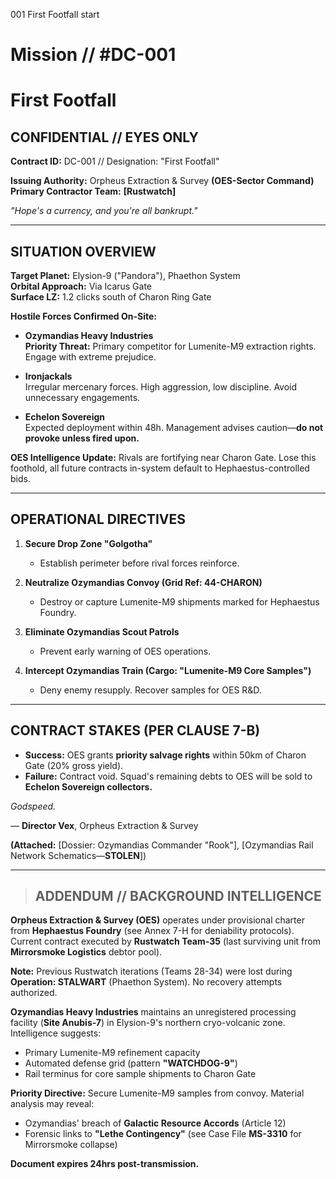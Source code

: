 001
First Footfall
start

# Mission // #DC-001  
# First Footfall  

## CONFIDENTIAL // EYES ONLY  
**Contract ID:** DC-001 // Designation: "First Footfall"  

**Issuing Authority:** Orpheus Extraction & Survey **(OES-Sector Command)**  
**Primary Contractor Team:** **[Rustwatch]**  

*"Hope's a currency, and you're all bankrupt."*  

---  

## **SITUATION OVERVIEW**  
**Target Planet:** Elysion-9 ("Pandora"), Phaethon System  
**Orbital Approach:** Via Icarus Gate  
**Surface LZ:** 1.2 clicks south of Charon Ring Gate  

**Hostile Forces Confirmed On-Site:**  
- **Ozymandias Heavy Industries**  
  **Priority Threat:** Primary competitor for Lumenite-M9 extraction rights. Engage with extreme prejudice.  

- **Ironjackals**  
  Irregular mercenary forces. High aggression, low discipline. Avoid unnecessary engagements.  

- **Echelon Sovereign**  
  Expected deployment within 48h. Management advises caution—**do not provoke unless fired upon.**  

**OES Intelligence Update:** Rivals are fortifying near Charon Gate. Lose this foothold, all future contracts in-system default to Hephaestus-controlled bids.  

---  

## **OPERATIONAL DIRECTIVES**  
1. **Secure Drop Zone "Golgotha"**  
   - Establish perimeter before rival forces reinforce.  

2. **Neutralize Ozymandias Convoy (Grid Ref: 44-CHARON)**  
   - Destroy or capture Lumenite-M9 shipments marked for Hephaestus Foundry.  

3. **Eliminate Ozymandias Scout Patrols**  
   - Prevent early warning of OES operations.  

4. **Intercept Ozymandias Train (Cargo: "Lumenite-M9 Core Samples")**  
   - Deny enemy resupply. Recover samples for OES R&D.  

---  

## **CONTRACT STAKES (PER CLAUSE 7-B)**  
- **Success:** OES grants **priority salvage rights** within 50km of Charon Gate (20% gross yield).  
- **Failure:** Contract void. Squad's remaining debts to OES will be sold to **Echelon Sovereign collectors.**  

*Godspeed.*  

— **Director Vex**, Orpheus Extraction & Survey  

**(Attached:** [Dossier: Ozymandias Commander "Rook"], [Ozymandias Rail Network Schematics—**STOLEN**])  

---  

> ## **ADDENDUM // BACKGROUND INTELLIGENCE**  
**Orpheus Extraction & Survey (OES)** operates under provisional charter from **Hephaestus Foundry** (see Annex 7-H for deniability protocols). Current contract executed by **Rustwatch Team-35** (last surviving unit from **Mirrorsmoke Logistics** debtor pool).  

**Note:** Previous Rustwatch iterations (Teams 28-34) were lost during **Operation: STALWART** (Phaethon System). No recovery attempts authorized.  

**Ozymandias Heavy Industries** maintains an unregistered processing facility (**Site Anubis-7**) in Elysion-9's northern cryo-volcanic zone. Intelligence suggests:  
- Primary Lumenite-M9 refinement capacity  
- Automated defense grid (pattern **"WATCHDOG-9"**)  
- Rail terminus for core sample shipments to Charon Gate  

**Priority Directive:** Secure Lumenite-M9 samples from convoy. Material analysis may reveal:  
- Ozymandias' breach of **Galactic Resource Accords** (Article 12)  
- Forensic links to **"Lethe Contingency"** (see Case File **MS-3310** for Mirrorsmoke collapse)  

**Document expires 24hrs post-transmission.**  